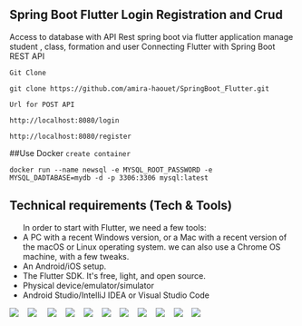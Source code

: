 ## Spring Boot Flutter Login Registration and Crud

Access to database with API Rest spring boot via flutter application
manage student , class, formation and user 
Connecting Flutter with Spring Boot REST API

`Git Clone`
```
git clone https://github.com/amira-haouet/SpringBoot_Flutter.git
```

`Url for POST API`

```
http://localhost:8080/login

http://localhost:8080/register
```
##Use Docker
`create container`

```
docker run --name newsql -e MYSQL_ROOT_PASSWORD -e MYSQL_DADTABASE=mydb -d -p 3306:3306 mysql:latest
```
## Technical requirements (Tech & Tools)
<div>
  <ul>
 In order to start with Flutter, we need a few tools:
<li> A PC with a recent Windows version, or a Mac with a recent version of the macOS or
  Linux operating system. we can also use a Chrome OS machine, with a few tweaks.</li>
<li> An Android/iOS setup.</li>
<li> The Flutter SDK. It's free, light, and open source.</li>
<li> Physical device/emulator/simulator </li> 
<li> Android Studio/IntelliJ IDEA or Visual Studio Code</li>
  </ul>
</div>



  <img src="https://img.icons8.com/color/48/4a90e2/spring-logo.png"/>&nbsp; &nbsp;
  <img src="https://img.icons8.com/color/48/000000/flutter.png"/> &nbsp; &nbsp;
  <img src="https://img.icons8.com/color/48/000000/dart.png"/>&nbsp; &nbsp;
  <img src="https://img.icons8.com/nolan/48/java-coffee-cup-logo.png"/>&nbsp; &nbsp;
  <img src="https://img.icons8.com/color/48/000000/java-coffee-bean-logo.png"/>&nbsp; &nbsp;
  <img src="https://img.icons8.com/color/48/000000/thymeleaf.png"/>&nbsp; &nbsp;
  <img src="https://img.icons8.com/fluency/48/000000/mysql-logo.png"/>&nbsp; &nbsp;
   <img src="https://img.icons8.com/fluency/48/000000/android.png"/>&nbsp; &nbsp;
  <img src="https://img.icons8.com/color/48/000000/android-studio--v2.png"/>&nbsp; &nbsp;
  <img src="https://img.icons8.com/color/48/000000/visual-studio-code-2019.png"/>&nbsp; &nbsp;
  <img src="https://img.icons8.com/fluency/48/000000/android-os.png"/>
  

